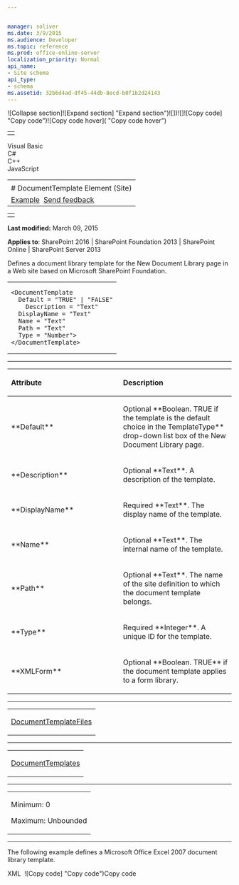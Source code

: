 ```yaml
---


manager: soliver
ms.date: 3/9/2015
ms.audience: Developer
ms.topic: reference
ms.prod: office-online-server
localization_priority: Normal
api_name:
- Site schema
api_type:
- schema
ms.assetid: 32b6d4ad-df45-44db-8ecd-b0f1b2d24143
---
```


![Collapse
section]![Expand
section] "Expand section")![]()![])![]![]()![Copy
code] "Copy code")![Copy code
hover]( "Copy code hover")
<table>
<tbody>
<tr class="odd">
<td align="left"></td>
</tr>
</tbody>
</table>

Visual Basic  
C\#  
C++  
JavaScript  

<table>
<tbody>
<tr class="odd">
<td align="left"><span id="runningHeaderText"></span></td>
</tr>
<tr class="even">
<td align="left"># DocumentTemplate Element (Site)</td>
</tr>
<tr class="odd">
<td align="left"><a href="#exampleToggle">Example</a>  <span id="headfeedbackarea" class="feedbackhead"><a href="javascript:SubmitFeedback(&#39;docthis@Microsoft.com&#39;,&#39;&#39;,&#39;&#39;,&#39;&#39;,&#39;1.0.18082.1225&#39;,&#39;%0\dThank%20you%20for%20your%20feedback.%20The%20developer%20writing%20teams%20use%20your%20feedback%20to%20improve%20documentation.%20While%20we%20are%20reviewing%20your%20feedback,%20we%20may%20send%20you%20e-mail%20to%20ask%20for%20clarification%20or%20feedback%20on%20a%20solution.%20We%20do%20not%20use%20your%20e-mail%20address%20for%20any%20other%20purpose%20and%20we%20delete%20it%20after%20we%20finish%20our%20review.%0\AFor%20further%20information%20about%20the%20privacy%20policies%20of%20Microsoft,%20please%20see%20http://privacy.microsoft.com/en-us/default.aspx.%0\A%0\d&#39;,&#39;Customer%20feedback&#39;);">Send feedback</a></span></td>
</tr>
</tbody>
</table>

<table>
<colgroup>
<col width="100%" />
</colgroup>
<tbody>
<tr class="odd">
<td align="left"></td>
</tr>
</tbody>
</table>

**Last modified:** March 09, 2015

**Applies to**: SharePoint 2016 | SharePoint Foundation 2013 |
SharePoint Online | SharePoint Server 2013

Defines a document library template for the New Document Library page in
a Web site based on Microsoft SharePoint Foundation.

<span codelanguage="other"></span>
<table>
<colgroup>
<col width="100%" />
</colgroup>
<tbody>
<tr class="odd">
<td align="left"><pre><code>&lt;DocumentTemplate
  Default = &quot;TRUE&quot; | &quot;FALSE&quot;
    Description = &quot;Text&quot;
  DisplayName = &quot;Text&quot;
  Name = &quot;Text&quot;
  Path = &quot;Text&quot;
  Type = &quot;Number&quot;&gt;
&lt;/DocumentTemplate&gt;</code></pre></td>
</tr>
</tbody>
</table>


-----------------------------------------------------------------------------------------------------------------------------------------------------------------------------------------------

<table>
<colgroup>
<col width="50%" />
<col width="50%" />
</colgroup>
<thead>
<tr class="header">
<th align="left"><p>Attribute</p></th>
<th align="left"><p>Description</p></th>
</tr>
</thead>
<tbody>
<tr class="odd">
<td align="left"><p>**Default**</p></td>
<td align="left"><p>Optional **Boolean</span>. <span class="keyword">TRUE</span> if the template is the default choice in the <span class="ui">Template</span><span class="ui">Type** drop-down list box of the New Document Library page.</p></td>
</tr>
<tr class="even">
<td align="left"><p>**Description**</p></td>
<td align="left"><p>Optional **Text**. A description of the template.</p></td>
</tr>
<tr class="odd">
<td align="left"><p>**DisplayName**</p></td>
<td align="left"><p>Required **Text**. The display name of the template.</p></td>
</tr>
<tr class="even">
<td align="left"><p>**Name**</p></td>
<td align="left"><p>Optional **Text**. The internal name of the template.</p></td>
</tr>
<tr class="odd">
<td align="left"><p>**Path**</p></td>
<td align="left"><p>Optional **Text**. The name of the site definition to which the document template belongs.</p></td>
</tr>
<tr class="even">
<td align="left"><p>**Type**</p></td>
<td align="left"><p>Required **Integer**. A unique ID for the template.</p></td>
</tr>
<tr class="odd">
<td align="left"><p>**XMLForm**</p></td>
<td align="left"><p>Optional **Boolean</span>. <span class="keyword">TRUE** if the document template applies to a form library.</p></td>
</tr>
</tbody>
</table>


---------------------------------------------------------------------------------------------------------------------------------------------------------------------------------------------------

<table>
<colgroup>
<col width="100%" />
</colgroup>
<tbody>
<tr class="odd">
<td align="left"><p><a href="documenttemplatefiles-element-site.md">DocumentTemplateFiles</a></p></td>
</tr>
</tbody>
</table>


----------------------------------------------------------------------------------------------------------------------------------------------------------------------------------------------------

<table>
<colgroup>
<col width="100%" />
</colgroup>
<tbody>
<tr class="odd">
<td align="left"><p><a href="documenttemplates-element-site.md">DocumentTemplates</a></p></td>
</tr>
</tbody>
</table>


------------------------------------------------------------------------------------------------------------------------------------------------------------------------------------------------

<table>
<colgroup>
<col width="100%" />
</colgroup>
<tbody>
<tr class="odd">
<td align="left"><p>Minimum: 0</p>
<p>Maximum: Unbounded</p></td>
</tr>
</tbody>
</table>


------------------------------------------------------------------------------------------------------------------------------------------------------------------------------------------

The following example defines a Microsoft Office Excel 2007 document
library template.

<span codelanguage="xmlLang"></span>
XML 
<span class="copyCode" onclick="CopyCode(this)"
onkeypress="CopyCode_CheckKey(this, event)"
onmouseover="ChangeCopyCodeIcon(this)"
onmouseout="ChangeCopyCodeIcon(this)" tabindex="0">![Copy
code] "Copy code")Copy code</span>
    <DocumentTemplate Path="STS" DisplayName="$Resources:core,doctemp_Excel;" Type="103" Description="$Resources:core,doctemp_Excel_Desc;">
      <DocumentTemplateFiles>
        <DocumentTemplateFile Name="doctemp\xl\xltmpl.xls" TargetName="Forms/template.xls" Default="TRUE" />
      </DocumentTemplateFiles>
    </DocumentTemplate>








